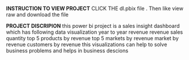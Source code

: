 **INSTRUCTION TO VIEW PROJECT**
CLICK THE dl.pbix file .
Then like view raw and download the file







**PROJECT DISCRIPION**
this power bi project is a sales insight dashboard which has following data visualization
year to year revenue
revenue
sales quantity
top 5 products by revenue
top 5 markets by revenue
market by revenue
customers by revenue
this visualizations can help to solve business problems and helps in business descions
